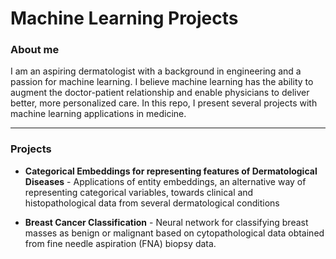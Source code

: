 # Machine Learning Projects

### About me
I am an aspiring dermatologist with a background in engineering and a passion for machine learning. I believe machine learning has the ability to augment the doctor-patient relationship and enable physicians to deliver better, more personalized care. In this repo, I present several projects with machine learning applications in medicine.  

------------------------------------------

### Projects
* **Categorical Embeddings for representing features of Dermatological Diseases** - Applications of entity embeddings, an alternative way of representing categorical variables, towards clinical and histopathological data from several dermatological conditions

* **Breast Cancer Classification** - Neural network for classifying breast masses as benign or malignant based on cytopathological data obtained from fine needle aspiration (FNA) biopsy data.  
